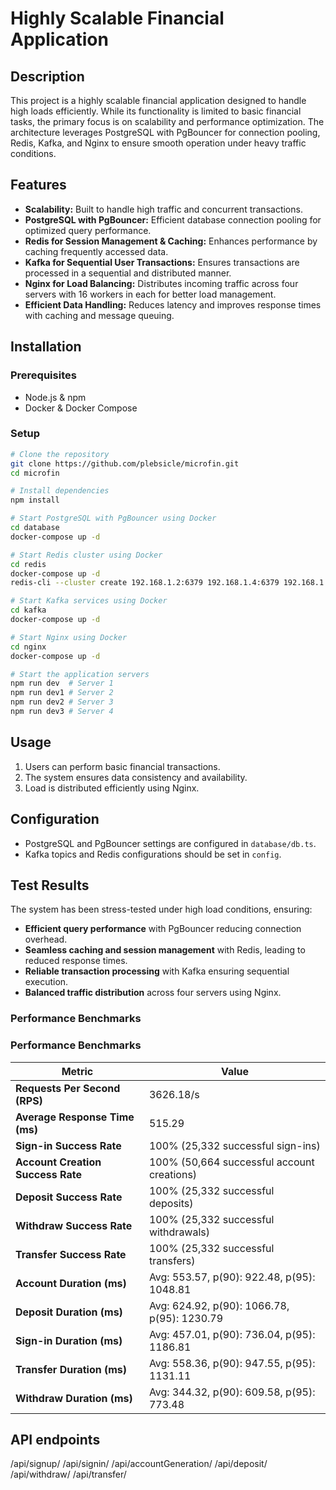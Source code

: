 # Highly Scalable Financial Application

## Description

This project is a highly scalable financial application designed to handle high loads efficiently. While its functionality is limited to basic financial tasks, the primary focus is on scalability and performance optimization. The architecture leverages PostgreSQL with PgBouncer for connection pooling, Redis, Kafka, and Nginx to ensure smooth operation under heavy traffic conditions.

## Features

- **Scalability:** Built to handle high traffic and concurrent transactions.
- **PostgreSQL with PgBouncer:** Efficient database connection pooling for optimized query performance.
- **Redis for Session Management & Caching:** Enhances performance by caching frequently accessed data.
- **Kafka for Sequential User Transactions:** Ensures transactions are processed in a sequential and distributed manner.
- **Nginx for Load Balancing:** Distributes incoming traffic across four servers with 16 workers in each for better load management.
- **Efficient Data Handling:** Reduces latency and improves response times with caching and message queuing.

## Installation

### Prerequisites

- Node.js & npm
- Docker & Docker Compose

### Setup

```sh
# Clone the repository
git clone https://github.com/plebsicle/microfin.git
cd microfin

# Install dependencies
npm install

# Start PostgreSQL with PgBouncer using Docker
cd database
docker-compose up -d

# Start Redis cluster using Docker
cd redis
docker-compose up -d
redis-cli --cluster create 192.168.1.2:6379 192.168.1.4:6379 192.168.1.5:6379 192.168.1.6:6379 192.168.1.7:6379 192.168.1.8:6379 192.168.1.9:6379 192.168.1.10:6379 192.168.1.11:6379 --cluster-replicas 2

# Start Kafka services using Docker
cd kafka
docker-compose up -d

# Start Nginx using Docker
cd nginx
docker-compose up -d

# Start the application servers
npm run dev  # Server 1
npm run dev1 # Server 2
npm run dev2 # Server 3
npm run dev3 # Server 4
```

## Usage

1. Users can perform basic financial transactions.
2. The system ensures data consistency and availability.
3. Load is distributed efficiently using Nginx.

## Configuration
- PostgreSQL and PgBouncer settings are configured in `database/db.ts`.
- Kafka topics and Redis configurations should be set in `config`.

## Test Results

The system has been stress-tested under high load conditions, ensuring:

- **Efficient query performance** with PgBouncer reducing connection overhead.
- **Seamless caching and session management** with Redis, leading to reduced response times.
- **Reliable transaction processing** with Kafka ensuring sequential execution.
- **Balanced traffic distribution** across four servers using Nginx.

### Performance Benchmarks

### Performance Benchmarks

| Metric                          | Value      |
|----------------------------------|-----------|
| **Requests Per Second (RPS)**    | 3626.18/s |
| **Average Response Time (ms)**  | 515.29     |
| **Sign-in Success Rate**        | 100% (25,332 successful sign-ins) |
| **Account Creation Success Rate**| 100% (50,664 successful account creations) |
| **Deposit Success Rate**        | 100% (25,332 successful deposits) |
| **Withdraw Success Rate**       | 100% (25,332 successful withdrawals) |
| **Transfer Success Rate**       | 100% (25,332 successful transfers) |
| **Account Duration (ms)**       | Avg: 553.57, p(90): 922.48, p(95): 1048.81 |
| **Deposit Duration (ms)**       | Avg: 624.92, p(90): 1066.78, p(95): 1230.79 |
| **Sign-in Duration (ms)**       | Avg: 457.01, p(90): 736.04, p(95): 1186.81 |
| **Transfer Duration (ms)**      | Avg: 558.36, p(90): 947.55, p(95): 1131.11 |
| **Withdraw Duration (ms)**      | Avg: 344.32, p(90): 609.58, p(95): 773.48 |


## API endpoints

/api/signup/
/api/signin/
/api/accountGeneration/
/api/deposit/
/api/withdraw/
/api/transfer/

